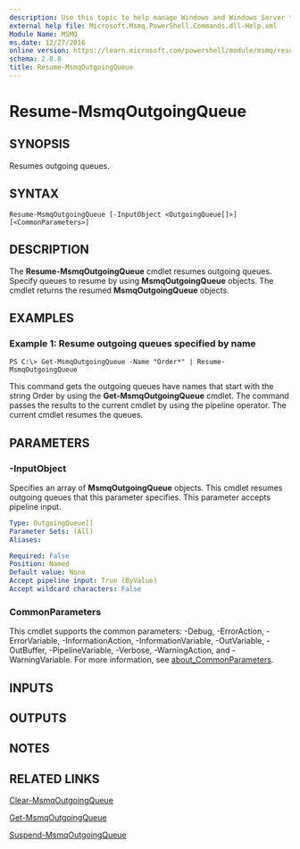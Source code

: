 ```yaml
---
description: Use this topic to help manage Windows and Windows Server technologies with Windows PowerShell.
external help file: Microsoft.Msmq.PowerShell.Commands.dll-Help.xml
Module Name: MSMQ
ms.date: 12/27/2016
online version: https://learn.microsoft.com/powershell/module/msmq/resume-msmqoutgoingqueue?view=windowsserver2016-ps&wt.mc_id=ps-gethelp
schema: 2.0.0
title: Resume-MsmqOutgoingQueue
---
```


# Resume-MsmqOutgoingQueue

## SYNOPSIS
Resumes outgoing queues.

## SYNTAX

```
Resume-MsmqOutgoingQueue [-InputObject <OutgoingQueue[]>] [<CommonParameters>]
```

## DESCRIPTION
The **Resume-MsmqOutgoingQueue** cmdlet resumes outgoing queues.
Specify queues to resume by using **MsmqOutgoingQueue** objects.
The cmdlet returns the resumed **MsmqOutgoingQueue** objects.

## EXAMPLES

### Example 1: Resume outgoing queues specified by name
```
PS C:\> Get-MsmqOutgoingQueue -Name "Order*" | Resume-MsmqOutgoingQueue
```

This command gets the outgoing queues have names that start with the string Order by using the **Get-MsmqOutgoingQueue** cmdlet.
The command passes the results to the current cmdlet by using the pipeline operator.
The current cmdlet resumes the queues.

## PARAMETERS

### -InputObject
Specifies an array of **MsmqOutgoingQueue** objects.
This cmdlet resumes outgoing queues that this parameter specifies.
This parameter accepts pipeline input.

```yaml
Type: OutgoingQueue[]
Parameter Sets: (All)
Aliases: 

Required: False
Position: Named
Default value: None
Accept pipeline input: True (ByValue)
Accept wildcard characters: False
```

### CommonParameters
This cmdlet supports the common parameters: -Debug, -ErrorAction, -ErrorVariable, -InformationAction, -InformationVariable, -OutVariable, -OutBuffer, -PipelineVariable, -Verbose, -WarningAction, and -WarningVariable. For more information, see [about_CommonParameters](https://go.microsoft.com/fwlink/?LinkID=113216).

## INPUTS

## OUTPUTS

## NOTES

## RELATED LINKS

[Clear-MsmqOutgoingQueue](./Clear-MSMQOutgoingQueue.md)

[Get-MsmqOutgoingQueue](./Get-MSMQOutgoingQueue.md)

[Suspend-MsmqOutgoingQueue](./Suspend-MsmqOutgoingQueue.md)

